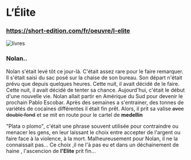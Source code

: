 # L’Élite
### https://short-edition.com/fr/oeuvre/l-elite

![livres](https://previews.123rf.com/images/tasia12/tasia121203/tasia12120300024/12785479-dessin-anim%C3%A9-banni%C3%A8re-du-livre-plateau-dr%C3%B4le.jpg)


### Nolan..

Nolan s'était levé tôt ce jour-là. C'était assez rare pour le faire remarquer.  
Il s'était saisi du sac posé sur la chaise de son bureau. Son départ n'était prévu que depuis quelques heures. Cette nuit, il avait décidé de le faire. Cette nuit, il avait décidé de tenter sa chance. Aujourd'hui, c'était le début d'une nouvelle vie.
Nolan allait partir en Amérique du Sud pour devenir le prochain Pablo Escobar. Après des semaines a s'entrainer, des tonnes de variétés de cocaines différentes il était fin prêt. Alors, il prit sa valise ~~avec double fond~~ et se mit en route pour le cartel de **medellin**

"Plata o plomo", c'était une phrase souvent utilisée pour contraindre ou menacer les gens, en leur laissant le choix entre accepter de l'argent ou faire face à la violence, à la mort.
Malheureusement pour Nolan, il ne la connaissait pas...
Ce choix ,il ne l'à pas eu et dans un déchainement de haine , l'ascencion de **l'Elite** prit fin...